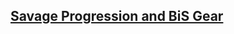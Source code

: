 ## [Savage Progression and BiS Gear ](<https://xivgear.app/?page=sl%7C50799a6e-92b5-49b1-b4b1-1977f1737d19>)
